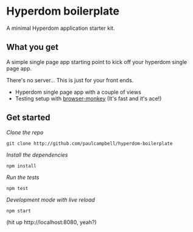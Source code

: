 # Hyperdom boilerplate

A minimal Hyperdom application starter kit.

## What you get

A simple single page app starting point to kick off your hyperdom single page app.

There's no server... This is just for your front ends.

  * Hyperdom single page app with a couple of views
  * Testing setup with [browser-monkey](https://github.com/featurist/browser-monkey "Browser Monkey") (It's fast and it's ace!)


## Get started

*Clone the repo*

`git clone http://github.com/paulcampbell/hyperdom-boilerplate`

*Install the dependencies*

`npm install`

*Run the tests*

`npm test`

*Development mode with live reload*

`npm start`

(hit up http://localhost:8080, yeah?)


